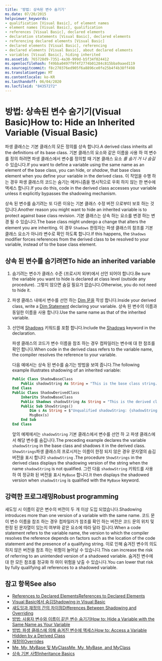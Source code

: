 ```yaml
---
title: '방법: 상속된 변수 숨기기'
ms.date: 07/20/2015
helpviewer_keywords:
- qualification [Visual Basic], of element names
- element names [Visual Basic], qualification
- references [Visual Basic], declared elements
- declaration statements [Visual Basic], declared elements
- referencing declared elements [Visual Basic]
- declared elements [Visual Basic], referencing
- declared elements [Visual Basic], about declared elements
- variables [Visual Basic], hiding inherited
ms.assetid: 765728d9-7351-4a30-999d-b5f34f024412
ms.openlocfilehash: f49bba0497f9f4f2774b01284c815bba9aaed119
ms.sourcegitcommit: f8c270376ed905f6a8896ce0fe25b4f4b38ff498
ms.translationtype: MT
ms.contentlocale: ko-KR
ms.lasthandoff: 06/04/2020
ms.locfileid: "84357272"
---
```

# <a name="how-to-hide-an-inherited-variable-visual-basic"></a><span data-ttu-id="f9568-102">방법: 상속된 변수 숨기기(Visual Basic)</span><span class="sxs-lookup"><span data-stu-id="f9568-102">How to: Hide an Inherited Variable (Visual Basic)</span></span>

<span data-ttu-id="f9568-103">파생 클래스는 기본 클래스의 모든 정의를 상속 합니다.</span><span class="sxs-lookup"><span data-stu-id="f9568-103">A derived class inherits all the definitions of its base class.</span></span> <span data-ttu-id="f9568-104">기본 클래스의 요소와 같은 이름을 사용 하 여 변수를 정의 하려면 파생 클래스에서 변수를 정의할 때 기본 클래스 요소 *를 숨기 거 나 숨길*수 있습니다.</span><span class="sxs-lookup"><span data-stu-id="f9568-104">If you want to define a variable using the same name as an element of the base class, you can hide, or *shadow*, that base class element when you define your variable in the derived class.</span></span> <span data-ttu-id="f9568-105">이 작업을 수행 하는 경우 파생 클래스의 코드는 숨기는 메커니즘을 명시적으로 우회 하지 않는 한 변수에 액세스 합니다.</span><span class="sxs-lookup"><span data-stu-id="f9568-105">If you do this, code in the derived class accesses your variable unless it explicitly bypasses the shadowing mechanism.</span></span>

<span data-ttu-id="f9568-106">상속 된 변수를 숨기려는 또 다른 이유는 기본 클래스 수정 버전 으로부터 보호 하는 것입니다.</span><span class="sxs-lookup"><span data-stu-id="f9568-106">Another reason you might want to hide an inherited variable is to protect against base class revision.</span></span> <span data-ttu-id="f9568-107">기본 클래스는 상속 하는 요소를 변경 하는 변경 될 수 있습니다.</span><span class="sxs-lookup"><span data-stu-id="f9568-107">The base class might undergo a change that alters the element you are inheriting.</span></span> <span data-ttu-id="f9568-108">이 경우 `Shadows` 한정자는 파생 클래스의 참조를 기본 클래스 요소가 아니라 변수로 확인 하도록 합니다.</span><span class="sxs-lookup"><span data-stu-id="f9568-108">If this happens, the `Shadows` modifier forces references from the derived class to be resolved to your variable, instead of to the base class element.</span></span>

## <a name="to-hide-an-inherited-variable"></a><span data-ttu-id="f9568-109">상속 된 변수를 숨기려면</span><span class="sxs-lookup"><span data-stu-id="f9568-109">To hide an inherited variable</span></span>

1. <span data-ttu-id="f9568-110">숨기려는 변수가 클래스 수준 (프로시저 외부)에서 선언 되어야 합니다.</span><span class="sxs-lookup"><span data-stu-id="f9568-110">Be sure the variable you want to hide is declared at class level (outside any procedure).</span></span> <span data-ttu-id="f9568-111">그렇지 않으면 숨길 필요가 없습니다.</span><span class="sxs-lookup"><span data-stu-id="f9568-111">Otherwise, you do not need to hide it.</span></span>
  
2. <span data-ttu-id="f9568-112">파생 클래스 내에서 변수를 선언 하는 [Dim 문을](../../../language-reference/statements/dim-statement.md) 작성 합니다.</span><span class="sxs-lookup"><span data-stu-id="f9568-112">Inside your derived class, write a [Dim Statement](../../../language-reference/statements/dim-statement.md) declaring your variable.</span></span> <span data-ttu-id="f9568-113">상속 된 변수의 이름과 동일한 이름을 사용 합니다.</span><span class="sxs-lookup"><span data-stu-id="f9568-113">Use the same name as that of the inherited variable.</span></span>

3. <span data-ttu-id="f9568-114">선언에 [Shadows](../../../language-reference/modifiers/shadows.md) 키워드를 포함 합니다.</span><span class="sxs-lookup"><span data-stu-id="f9568-114">Include the [Shadows](../../../language-reference/modifiers/shadows.md) keyword in the declaration.</span></span>

     <span data-ttu-id="f9568-115">파생 클래스의 코드가 변수 이름을 참조 하는 경우 컴파일러는 변수에 대 한 참조를 확인 합니다.</span><span class="sxs-lookup"><span data-stu-id="f9568-115">When code in the derived class refers to the variable name, the compiler resolves the reference to your variable.</span></span>

     <span data-ttu-id="f9568-116">다음 예에서는 상속 된 변수를 숨기는 방법을 보여 줍니다.</span><span class="sxs-lookup"><span data-stu-id="f9568-116">The following example illustrates shadowing of an inherited variable:</span></span>
  
    ```vb  
    Public Class ShadowBaseClass  
        Public shadowString As String = "This is the base class string."  
    End Class  
    Public Class ShadowDerivedClass  
        Inherits ShadowBaseClass  
        Public Shadows shadowString As String = "This is the derived class string."  
        Public Sub ShowStrings()  
            Dim s As String = $"Unqualified shadowString: {shadowString}{vbCrLf}MyBase.shadowString: {MyBase.shadowString}"
            MsgBox(s)  
        End Sub  
    End Class  
    ```  
  
     <span data-ttu-id="f9568-117">앞의 예제에서는 `shadowString` 기본 클래스에서 변수를 선언 하 고 파생 클래스에서 해당 변수를 숨깁니다.</span><span class="sxs-lookup"><span data-stu-id="f9568-117">The preceding example declares the variable `shadowString` in the base class and shadows it in the derived class.</span></span> <span data-ttu-id="f9568-118">`ShowStrings`파생 클래스의 프로시저는 이름이 한정 되지 않은 경우 문자열의 숨김 버전을 표시 합니다 `shadowString` .</span><span class="sxs-lookup"><span data-stu-id="f9568-118">The procedure `ShowStrings` in the derived class displays the shadowing version of the string when the name `shadowString` is not qualified.</span></span> <span data-ttu-id="f9568-119">그런 다음 `shadowString` 키워드를 사용 하 여 정규화 된 버전을 표시 `MyBase` 합니다.</span><span class="sxs-lookup"><span data-stu-id="f9568-119">It then displays the shadowed version when `shadowString` is qualified with the `MyBase` keyword.</span></span>  
  
## <a name="robust-programming"></a><span data-ttu-id="f9568-120">강력한 프로그래밍</span><span class="sxs-lookup"><span data-stu-id="f9568-120">Robust programming</span></span>

<span data-ttu-id="f9568-121">섀도잉 시 이름이 같은 변수의 버전이 두 개 이상 도입 되었습니다.</span><span class="sxs-lookup"><span data-stu-id="f9568-121">Shadowing introduces more than one version of a variable with the same name.</span></span> <span data-ttu-id="f9568-122">코드 문이 변수 이름을 참조 하는 경우 컴파일러가 참조를 확인 하는 버전은 코드 문의 위치 및 한정 된 문자열이 있는지 여부와 같은 요소에 따라 달라 집니다.</span><span class="sxs-lookup"><span data-stu-id="f9568-122">When a code statement refers to the variable name, the version to which the compiler resolves the reference depends on factors such as the location of the code statement and the presence of a qualifying string.</span></span> <span data-ttu-id="f9568-123">이로 인해 숨겨진 변수의 의도 하지 않은 버전을 참조 하는 위험이 늘어날 수 있습니다.</span><span class="sxs-lookup"><span data-stu-id="f9568-123">This can increase the risk of referring to an unintended version of a shadowed variable.</span></span> <span data-ttu-id="f9568-124">숨겨진 변수에 대 한 모든 참조를 정규화 하 여이 위험을 낮출 수 있습니다.</span><span class="sxs-lookup"><span data-stu-id="f9568-124">You can lower that risk by fully qualifying all references to a shadowed variable.</span></span>

## <a name="see-also"></a><span data-ttu-id="f9568-125">참고 항목</span><span class="sxs-lookup"><span data-stu-id="f9568-125">See also</span></span>

- [<span data-ttu-id="f9568-126">References to Declared Elements</span><span class="sxs-lookup"><span data-stu-id="f9568-126">References to Declared Elements</span></span>](references-to-declared-elements.md)
- [<span data-ttu-id="f9568-127">Visual Basic에서 숨김</span><span class="sxs-lookup"><span data-stu-id="f9568-127">Shadowing in Visual Basic</span></span>](shadowing.md)
- [<span data-ttu-id="f9568-128">섀도잉과 재정의 간의 차이점</span><span class="sxs-lookup"><span data-stu-id="f9568-128">Differences Between Shadowing and Overriding</span></span>](differences-between-shadowing-and-overriding.md)
- [<span data-ttu-id="f9568-129">방법: 사용자 변수와 이름이 같은 변수 숨기기</span><span class="sxs-lookup"><span data-stu-id="f9568-129">How to: Hide a Variable with the Same Name as Your Variable</span></span>](how-to-hide-a-variable-with-the-same-name-as-your-variable.md)
- [<span data-ttu-id="f9568-130">방법: 파생 클래스에 의해 숨겨진 변수에 액세스</span><span class="sxs-lookup"><span data-stu-id="f9568-130">How to: Access a Variable Hidden by a Derived Class</span></span>](how-to-access-a-variable-hidden-by-a-derived-class.md)
- [<span data-ttu-id="f9568-131">재정의</span><span class="sxs-lookup"><span data-stu-id="f9568-131">Overrides</span></span>](../../../language-reference/modifiers/overrides.md)
- [<span data-ttu-id="f9568-132">Me, My, MyBase 및 MyClass</span><span class="sxs-lookup"><span data-stu-id="f9568-132">Me, My, MyBase, and MyClass</span></span>](../../program-structure/me-my-mybase-and-myclass.md)
- [<span data-ttu-id="f9568-133">상속 기본 사항</span><span class="sxs-lookup"><span data-stu-id="f9568-133">Inheritance Basics</span></span>](../objects-and-classes/inheritance-basics.md)
